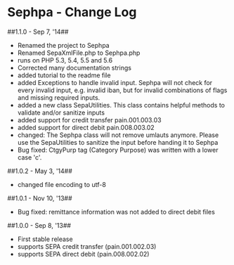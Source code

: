 Sephpa - Change Log
===============

##1.1.0 - Sep 7, '14##
- Renamed the project to Sephpa
- Renamed SepaXmlFile.php to Sephpa.php
- runs on PHP 5.3, 5.4, 5.5 and 5.6
- Corrected many documentation strings
- added tutorial to the readme file
- added Exceptions to handle invalid input. Sephpa will not check for every invalid input, e.g.
invalid iban, but for invalid combinations of flags and missing required inputs.
- added a new class SepaUtilities. This class contains helpful methods to validate
and/or sanitize inputs
- added support for credit transfer pain.001.003.03
- added support for direct debit pain.008.003.02
- changed: The Sephpa class will not remove umlauts anymore. Please use the SepaUtilities to
sanitize the input before handing it to Sephpa
- Bug fixed: CtgyPurp tag (Category Purpose) was written with a lower case 'c'.


##1.0.2 - May 3, '14##
- changed file encoding to utf-8

##1.0.1 - Nov 10, '13##
- Bug fixed: remittance information was not added to direct debit files

##1.0.0 - Sep 8, '13##
- First stable release
- supports SEPA credit transfer (pain.001.002.03)
- supports SEPA direct debit (pain.008.002.02)

